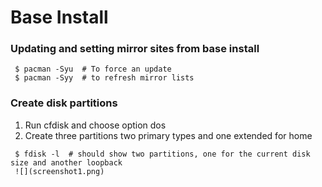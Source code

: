 # Base Install

### Updating and setting mirror sites from base install

```
 $ pacman -Syu  # To force an update
 $ pacman -Syy  # to refresh mirror lists
```

### Create disk partitions 
1. Run cfdisk and choose option dos
2. Create three partitions two primary types and one extended for home
```
 $ fdisk -l  # should show two partitions, one for the current disk size and another loopback
 ![](screenshot1.png)
